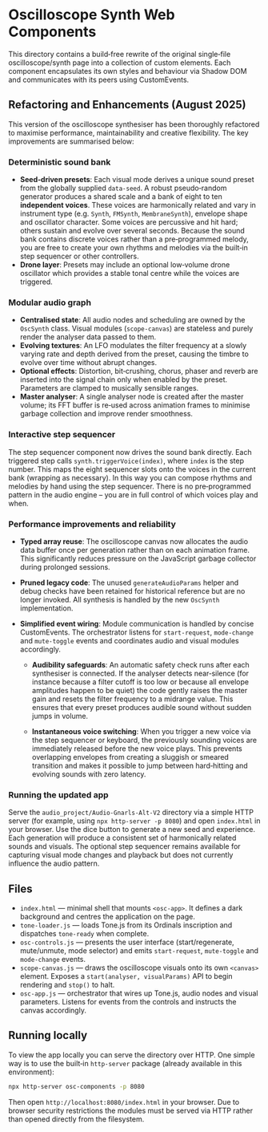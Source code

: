 # Oscilloscope Synth Web Components

This directory contains a build‑free rewrite of the original single‑file
oscilloscope/synth page into a collection of custom elements. Each
component encapsulates its own styles and behaviour via Shadow DOM and
communicates with its peers using CustomEvents.

## Refactoring and Enhancements (August 2025)

This version of the oscilloscope synthesiser has been thoroughly
refactored to maximise performance, maintainability and creative
flexibility.  The key improvements are summarised below:

### Deterministic sound bank

- **Seed‑driven presets**:  Each visual mode derives a unique sound
  preset from the globally supplied `data-seed`.  A robust
  pseudo‑random generator produces a shared scale and a bank of
  eight to ten **independent voices**.  These voices are harmonically
  related and vary in instrument type (e.g. `Synth`, `FMSynth`,
  `MembraneSynth`), envelope shape and oscillator character.  Some
  voices are percussive and hit hard; others sustain and evolve over
  several seconds.  Because the sound bank contains discrete voices
  rather than a pre‑programmed melody, you are free to create your
  own rhythms and melodies via the built‑in step sequencer or other
  controllers.
- **Drone layer**:  Presets may include an optional low‑volume drone
  oscillator which provides a stable tonal centre while the voices are
  triggered.

### Modular audio graph

- **Centralised state**:  All audio nodes and scheduling are owned by
  the `OscSynth` class.  Visual modules (`scope-canvas`) are
  stateless and purely render the analyser data passed to them.
- **Evolving textures**:  An LFO modulates the filter frequency at a
  slowly varying rate and depth derived from the preset, causing the
  timbre to evolve over time without abrupt changes.
- **Optional effects**:  Distortion, bit‑crushing, chorus, phaser and
  reverb are inserted into the signal chain only when enabled by the
  preset.  Parameters are clamped to musically sensible ranges.
- **Master analyser**:  A single analyser node is created after the
  master volume; its FFT buffer is re‑used across animation frames
  to minimise garbage collection and improve render smoothness.

### Interactive step sequencer

The step sequencer component now drives the sound bank directly.  Each
triggered step calls `synth.triggerVoice(index)`, where `index` is
the step number.  This maps the eight sequencer slots onto the
voices in the current bank (wrapping as necessary).  In this way you
can compose rhythms and melodies by hand using the step sequencer.
There is no pre‑programmed pattern in the audio engine – you
are in full control of which voices play and when.

### Performance improvements and reliability

- **Typed array reuse**:  The oscilloscope canvas now allocates the
  audio data buffer once per generation rather than on each animation
  frame.  This significantly reduces pressure on the JavaScript
  garbage collector during prolonged sessions.
- **Pruned legacy code**:  The unused `generateAudioParams` helper and
  debug checks have been retained for historical reference but are
  no longer invoked.  All synthesis is handled by the new
  `OscSynth` implementation.
- **Simplified event wiring**:  Module communication is handled by
  concise CustomEvents.  The orchestrator listens for `start-request`,
  `mode-change` and `mute-toggle` events and coordinates audio and
  visual modules accordingly.

  - **Audibility safeguards**:  An automatic safety check runs after
    each synthesiser is connected.  If the analyser detects near‑silence
    (for instance because a filter cutoff is too low or because all
    envelope amplitudes happen to be quiet) the code gently raises the
    master gain and resets the filter frequency to a midrange value.
    This ensures that every preset produces audible sound without
    sudden jumps in volume.

  - **Instantaneous voice switching**:  When you trigger a new voice via
    the step sequencer or keyboard, the previously sounding voices are
    immediately released before the new voice plays.  This prevents
    overlapping envelopes from creating a sluggish or smeared
    transition and makes it possible to jump between hard‑hitting
    and evolving sounds with zero latency.

### Running the updated app

Serve the `audio_project/Audio-Gnarls-Alt-V2` directory via a simple
HTTP server (for example, using `npx http-server -p 8080`) and open
`index.html` in your browser.  Use the dice button to generate a new
seed and experience.  Each generation will produce a consistent set
of harmonically related sounds and visuals.  The optional step
sequencer remains available for capturing visual mode changes and
playback but does not currently influence the audio pattern.

## Files

- `index.html` — minimal shell that mounts `<osc-app>`. It defines a
  dark background and centres the application on the page.
- `tone-loader.js` — loads Tone.js from its Ordinals inscription and
  dispatches `tone-ready` when complete.
- `osc-controls.js` — presents the user interface (start/regenerate,
  mute/unmute, mode selector) and emits `start-request`,
  `mute-toggle` and `mode-change` events.
- `scope-canvas.js` — draws the oscilloscope visuals onto its own
  `<canvas>` element. Exposes a `start(analyser, visualParams)` API to
  begin rendering and `stop()` to halt.
- `osc-app.js` — orchestrator that wires up Tone.js, audio nodes and
  visual parameters. Listens for events from the controls and
  instructs the canvas accordingly.

## Running locally

To view the app locally you can serve the directory over HTTP. One
simple way is to use the built‑in `http-server` package (already
available in this environment):

```bash
npx http-server osc-components -p 8080
```

Then open `http://localhost:8080/index.html` in your browser. Due to
browser security restrictions the modules must be served via HTTP rather
than opened directly from the filesystem.